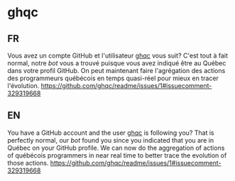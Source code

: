 # ghqc
## FR
Vous avez un compte GitHub et l'utilisateur [ghqc](https://github.com/ghqc) vous suit? C'est tout à fait normal, notre *bot* vous a trouvé puisque vous avez indiqué être au Québec dans votre profil GitHub. On peut maintenant faire l'agrégation des actions des programmeurs québécois en temps quasi-réel pour mieux en tracer l'évolution.
https://github.com/ghqc/readme/issues/1#issuecomment-329319668

## EN
You have a GitHub account and the user [ghqc](https://github.com/ghqc) is following you? That is perfectly normal, our *bot* found you since you indicated that you are in Québec on your GitHub profile. We can now do the aggregation of actions of québécois programmers in near real time to better trace the evolution of those actions.
https://github.com/ghqc/readme/issues/1#issuecomment-329319668


